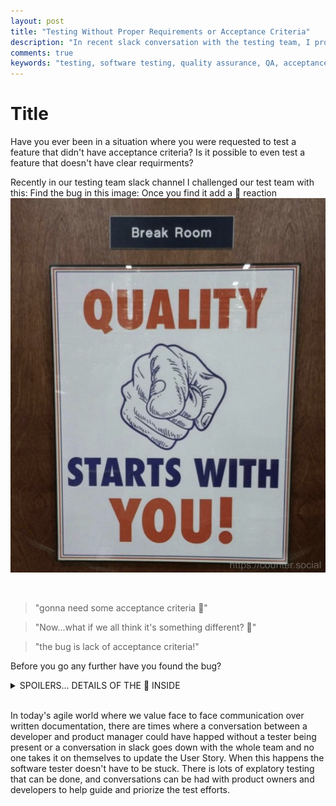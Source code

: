 ```yaml
---
layout: post
title: "Testing Without Proper Requirements or Acceptance Criteria"
description: "In recent slack conversation with the testing team, I provided an image stating there was a bug 🐛 in it, and asked for them to find it."
comments: true
keywords: "testing, software testing, quality assurance, QA, acceptance criteria, agile testing, agile team, exploratory testing"
---
```


# Title
Have you ever been in a situation where you were requested to test a feature that didn't have acceptance criteria? Is it possible to even test a feature that doesn't have clear requirments? 

Recently in our testing team slack channel I challenged our test team with this: Find the bug in this image: Once you find it add a 🐛 reaction
![removing-slack-link-preview](/assets/images/2019-04/quality_starts_with_you.png)

<br>

> "gonna need some acceptance criteria 😬"

> "Now...what if we all think it's something different? 🙂"

> "the bug is lack of acceptance criteria!"

Before you go any further have you found the bug?  

<details><summary>SPOILERS... DETAILS OF THE 🐛 INSIDE</summary>
<p>

The first resposnes were:

> "Extra Finger", "Too Many", or "not enough knuckles for the fingers present". 


The conversation continued into: 

> "depends on what create_human.exe is supposed to do"
<p>

> "Maybe it's not supposed to be a human? Alien hands matter too"
<p>

> "OR... the hand is missing an arm"
<p>

> "As a live entity, I need to see a representation of my hand to feel inspired when walking into a break room."
<p>

> "As someone who identifies with aliens I appreciate the inclusion of alien hands on my breakroom"
<p>

> "Before seeing the 6th finger, I actually thought the bug was there was a poster about quality, on the "break" room ...I was reading too much into it..."
<p>

> "Gotta have a quality break"
<p>

> "maybe it’s supposed to be Brake room and they just make brakes"
<p>

> "the ‘brake’ room is where they do all their work xD"
<p>

One thing to point out from this conversation, and team interaction is it is totally possible to test without acceptance criteria. Though testing without clear requirements, it is easy for things to get way more subjective, and you may spend some time working with your team trying to convince them that aliens do work at brake factories.
<p>
</details>
<br>

In today's agile world where we value face to face communication over written documentation, there are times where a conversation between a developer and product manager could have happed without a tester being present or a conversation in slack goes down with the whole team and no one takes it on themselves to update the User Story. When this happens the software tester doesn't have to be stuck. There is lots of explatory testing that can be done, and conversations can be had with product owners and developers to help guide and priorize the test efforts.  




